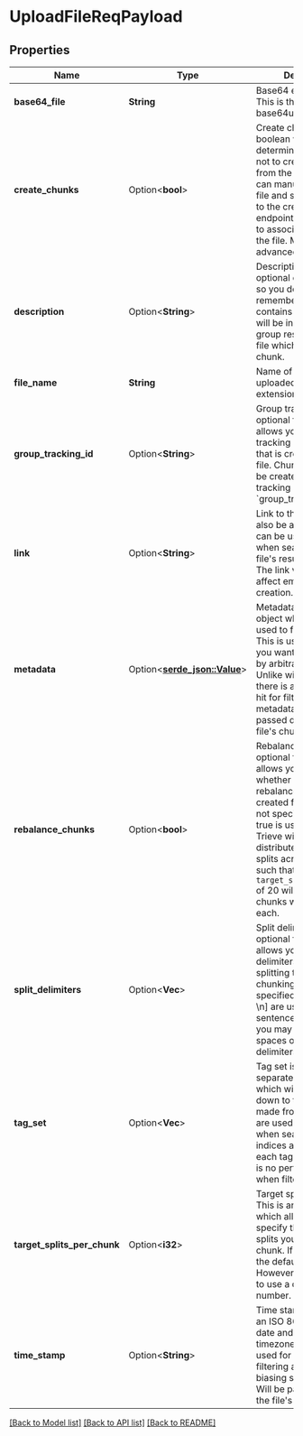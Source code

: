 # UploadFileReqPayload

## Properties

Name | Type | Description | Notes
------------ | ------------- | ------------- | -------------
**base64_file** | **String** | Base64 encoded file. This is the standard base64url encoding. | 
**create_chunks** | Option<**bool**> | Create chunks is a boolean which determines whether or not to create chunks from the file. If false, you can manually chunk the file and send the chunks to the create_chunk endpoint with the file_id to associate chunks with the file. Meant mostly for advanced users. | [optional]
**description** | Option<**String**> | Description is an optional convience field so you do not have to remember what the file contains or is about. It will be included on the group resulting from the file which will hold its chunk. | [optional]
**file_name** | **String** | Name of the file being uploaded, including the extension. | 
**group_tracking_id** | Option<**String**> | Group tracking id is an optional field which allows you to specify the tracking id of the group that is created from the file. Chunks created will be created with the tracking id of `group_tracking_id|<index of chunk>` | [optional]
**link** | Option<**String**> | Link to the file. This can also be any string. This can be used to filter when searching for the file's resulting chunks. The link value will not affect embedding creation. | [optional]
**metadata** | Option<[**serde_json::Value**](.md)> | Metadata is a JSON object which can be used to filter chunks. This is useful for when you want to filter chunks by arbitrary metadata. Unlike with tag filtering, there is a performance hit for filtering on metadata. Will be passed down to the file's chunks. | [optional]
**rebalance_chunks** | Option<**bool**> | Rebalance chunks is an optional field which allows you to specify whether or not to rebalance the chunks created from the file. If not specified, the default true is used. If true, Trieve will evenly distribute remainder splits across chunks such that 66 splits with a `target_splits_per_chunk` of 20 will result in 3 chunks with 22 splits each. | [optional]
**split_delimiters** | Option<**Vec<String>**> | Split delimiters is an optional field which allows you to specify the delimiters to use when splitting the file before chunking the text. If not specified, the default [.!?\\n] are used to split into sentences. However, you may want to use spaces or other delimiters. | [optional]
**tag_set** | Option<**Vec<String>**> | Tag set is a comma separated list of tags which will be passed down to the chunks made from the file. Tags are used to filter chunks when searching. HNSW indices are created for each tag such that there is no performance loss when filtering on them. | [optional]
**target_splits_per_chunk** | Option<**i32**> | Target splits per chunk. This is an optional field which allows you to specify the number of splits you want per chunk. If not specified, the default 20 is used. However, you may want to use a different number. | [optional]
**time_stamp** | Option<**String**> | Time stamp should be an ISO 8601 combined date and time without timezone. Time_stamp is used for time window filtering and recency-biasing search results. Will be passed down to the file's chunks. | [optional]

[[Back to Model list]](../README.md#documentation-for-models) [[Back to API list]](../README.md#documentation-for-api-endpoints) [[Back to README]](../README.md)


